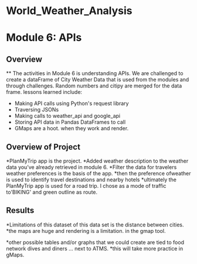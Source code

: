 # World_Weather_Analysis
# Module 6: APIs

## Overview
** The activities in Module 6 is understanding APIs. 
We are challenged to create a dataFrame of City Weather Data that is used from the modules and through challenges. 
Random numbers and citipy are merged for the data frame.
lessons learned include:
 * Making API calls using Python's request library
 * Traversing JSONs
 * Making calls to weather_api and google_api
 * Storing API data in Pandas DataFrames to call 
 * GMaps are a hoot. when they work and render.

## Overview of Project
 *PlanMyTrip app is the project. 
 *Added weather description to the weather data you’ve already retrieved in module 6. 
 *Filter the data for travelers weather preferences is the basis of the app. 
 *then the preference ofweather is used to identify travel destinations and nearby hotels
 *ultimately the PlanMyTrip app is used for a road trip. I chose as a mode of traffic to'BIKING' and green outline as route.

## Results
 *Limitations of this dataset of this data set is the distance between cities.
 *the maps are huge and rendering is a limitation. in the gmap tool.

 *other possible tables and/or graphs that we could create are tied to food network dives and diners ... next to ATMS.
 *this will take more practice in gMaps.

